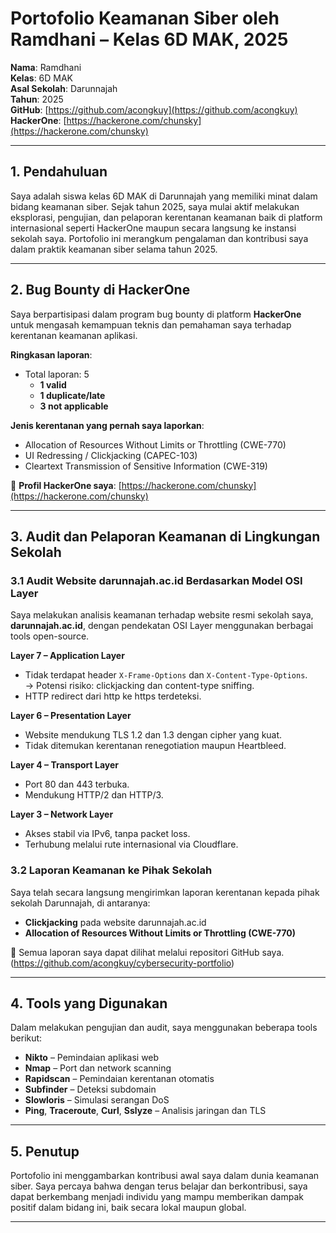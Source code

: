 # Portofolio Keamanan Siber oleh Ramdhani – Kelas 6D MAK, 2025

**Nama**: Ramdhani  
**Kelas**: 6D MAK  
**Asal Sekolah**: Darunnajah  
**Tahun**: 2025  
**GitHub**: [https://github.com/acongkuy](https://github.com/acongkuy)  
**HackerOne**: [https://hackerone.com/chunsky](https://hackerone.com/chunsky)

---

## 1. Pendahuluan

Saya adalah siswa kelas 6D MAK di Darunnajah yang memiliki minat dalam bidang keamanan siber. Sejak tahun 2025, saya mulai aktif melakukan eksplorasi, pengujian, dan pelaporan kerentanan keamanan baik di platform internasional seperti HackerOne maupun secara langsung ke instansi sekolah saya. Portofolio ini merangkum pengalaman dan kontribusi saya dalam praktik keamanan siber selama tahun 2025.

---

## 2. Bug Bounty di HackerOne

Saya berpartisipasi dalam program bug bounty di platform **HackerOne** untuk mengasah kemampuan teknis dan pemahaman saya terhadap kerentanan keamanan aplikasi.

**Ringkasan laporan**:
- Total laporan: 5
  - **1 valid**
  - **1 duplicate/late**
  - **3 not applicable**

**Jenis kerentanan yang pernah saya laporkan**:
- Allocation of Resources Without Limits or Throttling (CWE-770)
- UI Redressing / Clickjacking (CAPEC-103)
- Cleartext Transmission of Sensitive Information (CWE-319)

🔗 **Profil HackerOne saya**: [https://hackerone.com/chunsky](https://hackerone.com/chunsky)

---

## 3. Audit dan Pelaporan Keamanan di Lingkungan Sekolah

### 3.1 Audit Website darunnajah.ac.id Berdasarkan Model OSI Layer

Saya melakukan analisis keamanan terhadap website resmi sekolah saya, **darunnajah.ac.id**, dengan pendekatan OSI Layer menggunakan berbagai tools open-source.

**Layer 7 – Application Layer**  
- Tidak terdapat header `X-Frame-Options` dan `X-Content-Type-Options`.  
  → Potensi risiko: clickjacking dan content-type sniffing.  
- HTTP redirect dari http ke https terdeteksi.

**Layer 6 – Presentation Layer**  
- Website mendukung TLS 1.2 dan 1.3 dengan cipher yang kuat.  
- Tidak ditemukan kerentanan renegotiation maupun Heartbleed.

**Layer 4 – Transport Layer**  
- Port 80 dan 443 terbuka.  
- Mendukung HTTP/2 dan HTTP/3.

**Layer 3 – Network Layer**  
- Akses stabil via IPv6, tanpa packet loss.  
- Terhubung melalui rute internasional via Cloudflare.

### 3.2 Laporan Keamanan ke Pihak Sekolah

Saya telah secara langsung mengirimkan laporan kerentanan kepada pihak sekolah Darunnajah, di antaranya:

- **Clickjacking** pada website darunnajah.ac.id
- **Allocation of Resources Without Limits or Throttling (CWE-770)**

📎 Semua laporan saya dapat dilihat melalui repositori GitHub saya.(https://github.com/acongkuy/cybersecurity-portfolio)

---

## 4. Tools yang Digunakan

Dalam melakukan pengujian dan audit, saya menggunakan beberapa tools berikut:

- **Nikto** – Pemindaian aplikasi web
- **Nmap** – Port dan network scanning
- **Rapidscan** – Pemindaian kerentanan otomatis
- **Subfinder** – Deteksi subdomain
- **Slowloris** – Simulasi serangan DoS
- **Ping**, **Traceroute**, **Curl**, **Sslyze** – Analisis jaringan dan TLS

---

## 5. Penutup

Portofolio ini menggambarkan kontribusi awal saya dalam dunia keamanan siber. Saya percaya bahwa dengan terus belajar dan berkontribusi, saya dapat berkembang menjadi individu yang mampu memberikan dampak positif dalam bidang ini, baik secara lokal maupun global.

---

